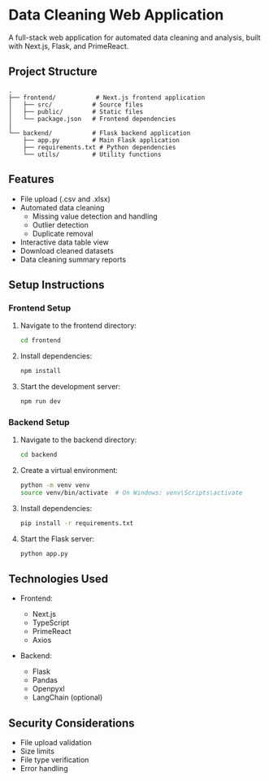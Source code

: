 # Data Cleaning Web Application

A full-stack web application for automated data cleaning and analysis, built with Next.js, Flask, and PrimeReact.

## Project Structure

```
.
├── frontend/           # Next.js frontend application
│   ├── src/           # Source files
│   ├── public/        # Static files
│   └── package.json   # Frontend dependencies
│
└── backend/           # Flask backend application
    ├── app.py         # Main Flask application
    ├── requirements.txt # Python dependencies
    └── utils/         # Utility functions
```

## Features

- File upload (.csv and .xlsx)
- Automated data cleaning
  - Missing value detection and handling
  - Outlier detection
  - Duplicate removal
- Interactive data table view
- Download cleaned datasets
- Data cleaning summary reports

## Setup Instructions

### Frontend Setup

1. Navigate to the frontend directory:
   ```bash
   cd frontend
   ```

2. Install dependencies:
   ```bash
   npm install
   ```

3. Start the development server:
   ```bash
   npm run dev
   ```

### Backend Setup

1. Navigate to the backend directory:
   ```bash
   cd backend
   ```

2. Create a virtual environment:
   ```bash
   python -m venv venv
   source venv/bin/activate  # On Windows: venv\Scripts\activate
   ```

3. Install dependencies:
   ```bash
   pip install -r requirements.txt
   ```

4. Start the Flask server:
   ```bash
   python app.py
   ```

## Technologies Used

- Frontend:
  - Next.js
  - TypeScript
  - PrimeReact
  - Axios

- Backend:
  - Flask
  - Pandas
  - Openpyxl
  - LangChain (optional)

## Security Considerations

- File upload validation
- Size limits
- File type verification
- Error handling 